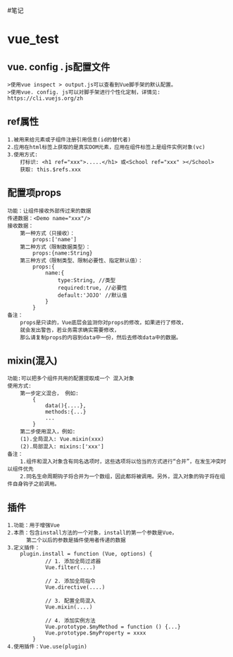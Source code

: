 #笔记
# vue_test

## vue. config . js配置文件
	>使用vue inspect > output.js可以查看到Vue脚手架的默认配置。
	>使用vue. config. js可以对脚手架进行个性化定制，详情见: https://cli.vuejs.org/zh

## ref属性
	1.被用来给元素或子组件注册引用信息(id的替代者)
	2.应用在html标签上获取的是真实DOM元素，应用在组件标签上是组件实例对象(vc)
	3.使用方式:
		打标识: <h1 ref="xxx">.....</h1> 或<School ref="xxx" ></School>
		获取: this.$refs.xxx
		
## 配置项props	
	功能：让组件接收外部传过来的数据
	传递数据：<Demo name="xxx"/>
	接收数据：	
		第一种方式（只接收）：
			props:['name']	
		第二种方式（限制数据类型）：
			props:{name:String}	
		第三种方式（限制类型、限制必要性、指定默认值）：
			props:{
			    name:{
			    	type:String, //类型
			        required:true, //必要性
			        default:'JOJO' //默认值
			    }
			}	
	备注：
		props是只读的，Vue底层会监测你对props的修改，如果进行了修改，
		就会发出警告，若业务需求确实需要修改，
		那么请复制props的内容到data中一份，然后去修改data中的数据。
		
## mixin(混入)
	功能:可以把多个组件共用的配置提取成一个 混入对象
	使用方式:
		第一步定义混合， 例如:
			{
				data(){....}, 
				methods:{...}
				...
			}
		第二步使用混入，例如: 
		(1).全局混入: Vue.mixin(xxx) 
		(2).局部混入: mixins:['xxx']
	备注：
		1.组件和混入对象含有同名选项时，这些选项将以恰当的方式进行“合并”，在发生冲突时以组件优先
		2.同名生命周期钩子将合并为一个数组，因此都将被调用。另外，混入对象的钩子将在组件自身钩子之前调用。


## 插件
	1.功能：用于增强Vue	
	2.本质：包含install方法的一个对象，install的第一个参数是Vue，
		  第二个以后的参数是插件使用者传递的数据
	3.定义插件：
		plugin.install = function (Vue, options) {
				// 1. 添加全局过滤器
				Vue.filter(....)
			
				// 2. 添加全局指令
				Vue.directive(....)
			
				// 3. 配置全局混入
				Vue.mixin(....)
			
				// 4. 添加实例方法
				Vue.prototype.$myMethod = function () {...}
				Vue.prototype.$myProperty = xxxx
			}		
	4.使用插件：Vue.use(plugin)
		
